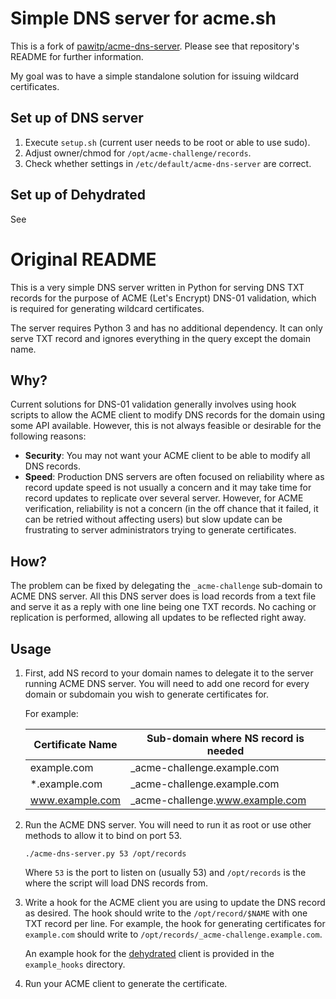 # Simple DNS server for acme.sh

This is a fork of [pawitp/acme-dns-server](https://github.com/pawitp/acme-dns-server). Please see that repository's README for further information.

My goal was to have a simple standalone solution for issuing wildcard certificates.

## Set up of DNS server

1. Execute `setup.sh` (current user needs to be root or able to use sudo).
2. Adjust owner/chmod for `/opt/acme-challenge/records`.
3. Check whether settings in `/etc/default/acme-dns-server` are correct.

## Set up of Dehydrated

See [](TIPS.md)

# Original README

This is a very simple DNS server written in Python for serving DNS TXT records
for the purpose of ACME (Let's Encrypt) DNS-01 validation, which is required
for generating wildcard certificates.

The server requires Python 3 and has no additional dependency. It can only
serve TXT record and ignores everything in the query except the domain name.

## Why?

Current solutions for DNS-01 validation generally involves using hook scripts
to allow the ACME client to modify DNS records for the domain using some API
available. However, this is not always feasible or desirable for the
following reasons:

 - **Security**: You may not want your ACME client to be able to modify all
   DNS records.
 - **Speed**: Production DNS servers are often focused on reliability where
   as record update speed is not usually a concern and it may take time for
   record updates to replicate over several server. However, for ACME
   verification, reliability is not a concern (in the off chance that it
   failed, it can be retried without affecting users) but slow update can
   be frustrating to server administrators trying to generate certificates.

## How?

The problem can be fixed by delegating the `_acme-challenge` sub-domain to
ACME DNS server. All this DNS server does is load records from a text
file and serve it as a reply with one line being one TXT records. No caching
or replication is performed, allowing all updates to be reflected right away.

## Usage

 1. First, add NS record to your domain names to delegate it to the server
    running ACME DNS server. You will need to add one record for every domain
    or subdomain you wish to generate certificates for.

    For example:

    | Certificate Name | Sub-domain where NS record is needed |
    | ---------------- | ------------------------------------ |
    | example.com      | _acme-challenge.example.com          |
    | *.example.com    | _acme-challenge.example.com          |
    | www.example.com  | _acme-challenge.www.example.com      |

 2. Run the ACME DNS server. You will need to run it as root or use other
    methods to allow it to bind on port 53.

    `./acme-dns-server.py 53 /opt/records`

    Where `53` is the port to listen on (usually 53) and `/opt/records` is
    the where the script will load DNS records from.

 3. Write a hook for the ACME client you are using to update the DNS record as
    desired. The hook should write to the `/opt/record/$NAME` with one TXT
    record per line. For example, the hook for generating certificates for
    `example.com` should write to `/opt/records/_acme-challenge.example.com`.

    An example hook for the [dehydrated](https://github.com/lukas2511/dehydrated)
    client is provided in the `example_hooks` directory.

 4. Run your ACME client to generate the certificate.